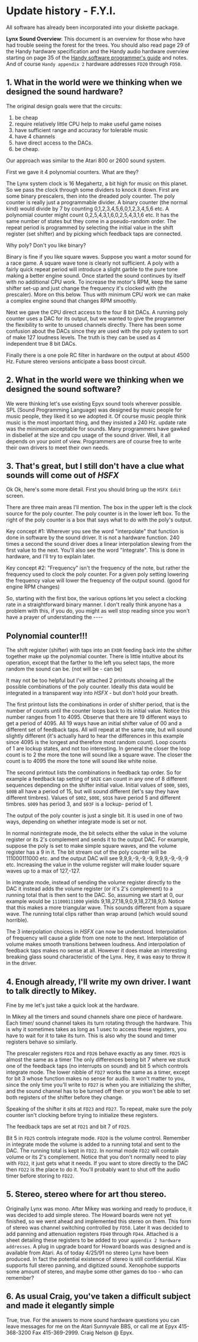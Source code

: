 # Update history - F.Y.I.

All software has already been incorporated into your diskette package.

**Lynx Sound Overview**: This document is an overview for those who have had trouble seeing the forest for the trees. You should also read page 29 of the Handy hardware specification and the Handy audio hardware overview starting on page 35 of the [Handy software programmer's guide](./handy-software-programmers-guide/handy-software-programmers-guide.md) and notes. And of course ```Handy appendix 2``` hardware addresses `FD20` through `FD50`.

## 1. What in the world were we thinking when we designed the sound hardware?

The original design goals were that the circuits:

1. be cheap
2. require relatively little CPU help to make useful game noises
3. have sufficient range and accuracy for tolerable music
4. have 4 channels
5. have direct access to the DACs.
6. be cheap.

Our approach was similar to the Atari 800 or 2600 sound system.

First we gave it 4 polynomial counters. What are they?

The Lynx system clock is 16 Megahertz, a bit high for music on this planet. So we pass the clock through some dividers to knock it down. First are some binary prescalers, then into the dreaded poly counter. The poly counter is really just a programmable divider. A binary counter (the normal kind) would divide by 7 by counting 0,1,2,3,4,5,6,0,1,2,3,4,5,6 etc. A polynomial counter might count 0,2,5,4,3,1,6,0,2,5,4,3,1,6 etc. It has the same number of states but they come in a pseudo-random order. The repeat period is programmed by selecting the initial value in the shift register (set shifter) and by picking which feedback taps are connected.

Why poly? Don't you like binary?

Binary is fine if you like square waves. Suppose you want a motor sound for a race game. A square wave tone is clearly not sufficient. A poly with a fairly quick repeat period will introduce a slight garble to the pure tone making a better engine sound. Once started the sound continues by itself with no additional CPU work. To increase the motor's RPM, keep the same shifter set-up and just change the frequency it's clocked with (the prescaler). More on this below. Thus with minimum CPU work we can make a complex engine sound that changes RPM smoothly.

Next we gave the CPU direct access to the four 8 bit DACs. A running poly counter uses a DAC for its output, but we wanted to give the programmer the flexibility to write to unused channels directly. There has been some confusion about the DACs since they are used with the poly system to sort of make 127 loudness levels. The truth is they can be used as 4 independent true 8 bit DACs.

Finally there is a one pole RC filter in hardware on the output at about 4500 Hz. Future stereo versions anticipate a bass boost circuit.

## 2. What in the world were we thinking when we designed the sound software?

We were thinking let's use existing Epyx sound tools wherever possible. SPL (Sound Programming Language) was designed by music people for music people, they liked it so we adopted it. Of course music people think music is the most important thing, and they insisted a 240 Hz. update rate was the minimum acceptable for sounds. Many programmers have gawked in disbelief at the size and cpu usage of the sound driver. Well, it all depends on your point of view. Programmers are of course free to write their own drivers to meet their own needs.

## 3. That's great, but I still don't have a clue what sounds will come out of *HSFX*

Ok Ok, here's some more detail. First you should bring up the `HSFX Edit` screen.

There are three main areas I'll mention. The box in the upper left is the clock source for the poly counter. The poly counter is in the lower left box. To the right of the poly counter is a box that says what to do with the poly's output.

Key concept #1: Wherever you see the word "interpolate" that function is done in software by the sound driver. It is not a hardware function. 240 times a second the sound driver does a linear interpolation slewing from the first value to the next. You'll also see the word "Integrate". This is done in hardware, and I'll try to explain later.

Key concept #2: "Frequency" isn't the frequency of the note, but rather the frequency used to clock the poly counter. For a given poly setting lowering the frequency value will lower the frequency of the output sound. (good for engine RPM changes)

So, starting with the first box, the various options let you select a clocking rate in a straightforward binary manner. I don't really think anyone has a problem with this, if you do, you might as well stop reading since you won't have a prayer of understanding the ----

## Polynomial counter!!!

The shift register (shifter) with taps into an `EXOR` feeding back into the shifter together make up the polynomial counter. There is little intuitive about its operation, except that the farther to the left you select taps, the more random the sound can be. (not will be - can be)

It may not be too helpful but I've attached 2 printouts showing all the possible combinations of the poly counter. Ideally this data would be integrated in a transparent way into *HSFX* - but don't hold your breath.

The first printout lists the combinations in order of shifter period, that is the number of counts until the counter loops back to its initial value. Notice this number ranges from 1 to 4095. Observe that there are 19 different ways to get a period of 4095. All 19 ways have an initial shifter value of 00 and a different set of feedback taps. All will repeat at the same rate, but will sound slightly different (it's actually hard to hear the differences in this example since 4095 is the longest and therefore most random count). Loop counts of 1 are lockup states, and not too interesting. In general the closer the loop count is to 2 the more the tone will sound like a square wave. The closer the count is to 4095 the more the tone will sound like white noise.

The second printout lists the combinations in feedback tap order. So for example a feedback tap setting of `$02E` can count in any one of 8 different sequences depending on the shifter initial value. Initial values of `$000`, `$005`, `$00B` all have a period of 15, but will sound different (let's say they have different timbres). Values of `$002`, `$00E`, `$016` have period 5 and different timbres. `$009` has period 3, and `$03F` is a lockup- period of 1.

The output of the poly counter is just a single bit. It is used in one of two ways, depending on whether integrate mode is set or not.

In normal nonintegrate mode, the bit selects either the value in the volume register or its 2's complement and sends it to the output DAC. For example, suppose the poly is set to make simple square waves, and the volume register has a 9 in it. The bit stream out of the poly counter will be 111000111000 etc. and the output DAC will see 9,9,9,-9,-9,-9, 9,9,9,-9,-9,-9 etc. Increasing the value in the volume register will make louder square waves up to a max of 127,-127.

In integrate mode, instead of sending the volume register directly to the DAC it instead adds the volume register (or it's 2's complement) to a running total that is then sent to the DAC. So, assuming we start at 0, our example would be `111000111000` yields 9,18,27,18,9,0,9,18,27,18,9,0. Notice that this makes a more triangular wave. This sounds different from a square wave. The running total clips rather than wrap around (which would sound horrible).

The 3 interpolation choices in *HSFX* can now be understood. Interpolation of frequency will cause a glide from one note to the next. Interpolation of volume makes smooth transitions between loudness. And interpolation of feedback taps makes no sense at all. However it does make an interesting breaking glass sound characteristic of the Lynx. Hey, it was easy to throw it in the driver.

## 4. Enough already, I'll write my own driver. I want to talk directly to Mikey.

Fine by me let's just take a quick look at the hardware.

In Mikey all the timers and sound channels share one piece of hardware. Each timer/ sound channel takes its turn rotating through the hardware. This is why it sometimes takes as long as 1 usec to access these registers, you have to wait for it to take its turn. This is also why the sound and timer registers behave so similarly.

The prescaler registers `FD24` and `FD26` behave exactly as any timer. `FD25` is almost the same as a timer The only differences being bit 7 where we stuck one of the feedback taps (no interrupts on sound) and bit 5 which controls integrate mode. The lower nibble of `FD27` works the same as a timer, except for bit 3 whose function makes no sense for audio. It won't matter to you, since the only time you'll write to `FD27` is when you are initializing the shifter, and the sound channel has to be turned off then or you won't be able to set both registers of the shifter before they change.

Speaking of the shifter it sits at `FD23` and `FD27`. To repeat, make sure the poly counter isn't clocking before trying to initialize these registers.

The feedback taps are set at `FD21` and bit 7 of `FD25`.

Bit 5 in `FD25` controls integrate mode. `FD20` is the volume control. Remember in integrate mode the volume is added to a running total and sent to the DAC. The running total is kept in `FD22`. In normal mode `FD22` will contain volume or its 2's complement. Notice that you don't normally need to play with `FD22`, it just gets what it needs. If you want to store directly to the DAC then `FD22` is the place to do it. You'll probably want to shut off the audio timer before storing to `FD22`.

## 5. Stereo, stereo where for art thou stereo.

Originally Lynx was mono. After Mikey was working and ready to produce, it was decided to add simple stereo. The Howard boards were not yet finished, so we went ahead and implemented this stereo on them. This form of stereo was channel switching controlled by `FD50`. Later it was decided to add panning and attenuation registers `FD40` through `FD44`. Attached is a sheet detailing these registers to be added to your ```appendix 2 hardware addresses```. A plug in upgrade board for Howard boards was designed and is available from Atari. As of today 4/25/91 no stereo Lynx have been produced. In fact the potential existence of stereo is still confidential. Klax supports full stereo panning, and digitized sound. Xenophobe supports some amount of stereo, and maybe some other games do too - who can remember?

## 6. As usual Craig, you've taken a difficult subject and made it elegantly simple

True, true. For the answers to more sound hardware questions you can leave messages for me on the Atari Sunnyvale BBS, or call me at Epyx 415-368-3200 Fax 415-369-2999. Craig Nelson @ Epyx.
